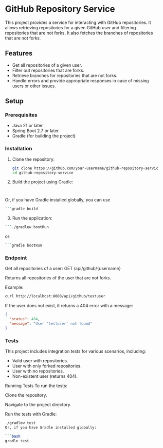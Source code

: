 # GitHub Repository Service

This project provides a service for interacting with GitHub repositories. It allows retrieving repositories for a given GitHub user and filtering repositories that are not forks. It also fetches the branches of repositories that are not forks.

## Features

- Get all repositories of a given user.
- Filter out repositories that are forks.
- Retrieve branches for repositories that are not forks.
- Handle errors and provide appropriate responses in case of missing users or other issues.

## Setup

### Prerequisites

- Java 21 or later
- Spring Boot 2.7 or later
- Gradle (for building the project)

### Installation

1. Clone the repository:
   ```bash
   git clone https://github.com/your-username/github-repository-service.git
   cd github-repository-service
2. Build the project using Gradle:
   ```bash
```./gradlew build
```
Or, if you have Gradle installed globally, you can use
```bash
```gradle build
```
3. Run the application:
```Bash
```./gradlew bootRun
```
or:
```bash
```gradle bootRun
```
### Endpoint

Get all repositories of a user: GET /api/github/{username}

Returns all repositories of the user that are not forks.

Example:

```bash
curl http://localhost:8080/api/github/testuser
```
If the user does not exist, it returns a 404 error with a message:
```json
{
  "status": 404,
  "message": "User 'testuser' not found"
}
```

### Tests
This project includes integration tests for various scenarios, including:

- Valid user with repositories.
- User with only forked repositories.
- User with no repositories.
- Non-existent user (returns 404).

Running Tests
To run the tests:

Clone the repository.

Navigate to the project directory.

Run the tests with Gradle:
```bash
./gradlew test
Or, if you have Gradle installed globally:

```bash
gradle test
```
